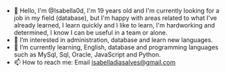 - 👋 Hello, I'm @Isabella0d, I'm 19 years old and I'm currently looking for a job in my field (database), but I'm happy with areas related to what I've already learned, I learn quickly and I like to learn, I'm hardworking and determined, I know I can be useful in a team or alone.
- 👀 I’m interested in 
administration, database and learn new languages.
- 🌱 I’m currently learning, English, database and programming languages ​​such as MySql, Sql, Oracle, JavaScript and Python.
- 📫 How to reach me: Email isabelladiasalves@gmail.com


<!---
Isabella0d/Isabella0d is a ✨ special ✨ repository because its `README.md` (this file) appears on your GitHub profile.
You can click the Preview link to take a look at your changes.
--->
